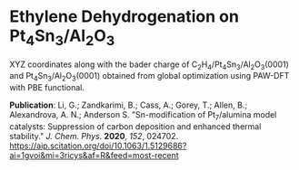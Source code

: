 # Ethylene Dehydrogenation on Pt<sub>4</sub>Sn<sub>3</sub>/Al<sub>2</sub>O<sub>3</sub>

XYZ coordinates along with the bader charge of C<sub>2</sub>H<sub>4</sub>/Pt<sub>4</sub>Sn<sub>3</sub>/Al<sub>2</sub>O<sub>3</sub>(0001) and Pt<sub>4</sub>Sn<sub>3</sub>/Al<sub>2</sub>O<sub>3</sub>(0001) obtained from global optimization using PAW-DFT with PBE functional.

**Publication**: Li, G.; Zandkarimi, B.; Cass, A.; Gorey, T.; Allen, B.; Alexandrova, A. N.; Anderson S. "Sn-modification of Pt<sub>7</sub>/alumina model catalysts: Suppression of carbon deposition and enhanced thermal stability." *J. Chem. Phys.* **2020**, *152*, 024702. https://aip.scitation.org/doi/10.1063/1.5129686?ai=1gvoi&mi=3ricys&af=R&feed=most-recent
